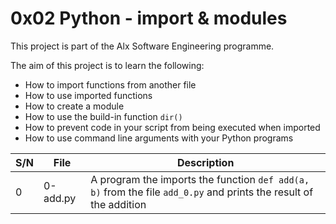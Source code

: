 # 0x02 Python - import & modules

This project is part of the Alx Software Engineering programme.

The aim of this project is to learn the following:
- How to import functions from another file
- How to use imported functions
- How to create a module
- How to use the build-in function `dir()`
- How to prevent code in your script from being executed when imported
- How to use command line arguments with your Python programs

| S/N | File | Description |
| --- | ---- | ----------- |
| 0 | 0-add.py | A program the imports the function `def add(a, b)` from the file `add_0.py` and prints the result of the addition |
